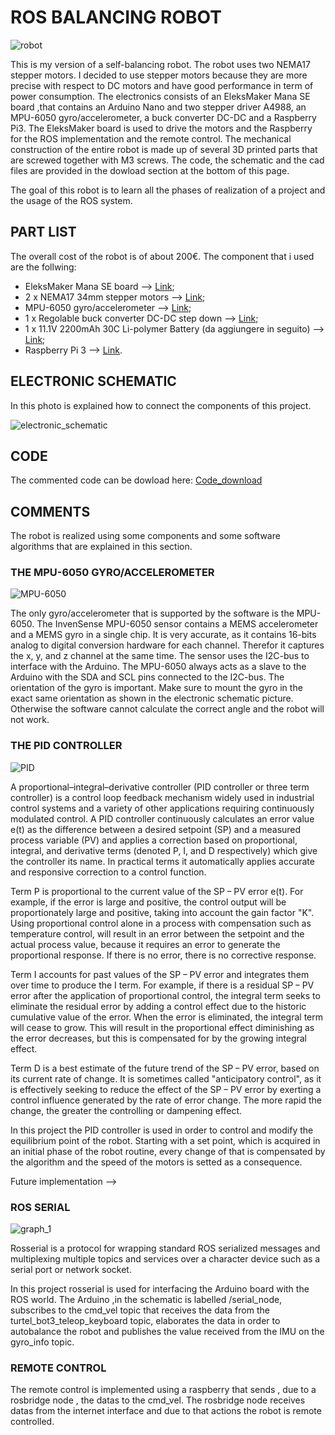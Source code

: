 # ROS BALANCING ROBOT

![robot](https://github.com/DiegoGiFo/Tirocinio/blob/master/Relazione/images/photo_2018-06-04_12-48-47.jpg?raw=true "Schematic")

This is my version of a self-balancing robot. The robot uses two NEMA17 stepper motors. I decided to use stepper motors because they are more precise with respect to DC motors and have good performance in term of power consumption.
The electronics consists of an EleksMaker Mana SE board ,that contains an Arduino Nano and two stepper driver A4988, an MPU-6050 gyro/accelerometer, a buck converter DC-DC and a Raspberry Pi3.
The EleksMaker board is used to drive the motors and the Raspberry for the ROS implementation and the remote control.
The mechanical construction of the entire robot is made up of several 3D printed parts that are screwed together with M3 screws.
The code, the schematic and the cad files are provided in the dowload section at the bottom of this page.

The goal of this robot is to learn all the phases of realization of a project and the usage of the ROS system.

## PART LIST

The overall cost of the robot is of about 200€. The component that i used are the follwing:

- EleksMaker Mana SE board --> [Link](https://www.amazon.com/EleksMaker-ManaSE-Stepper-Controller-Engraver/dp/B06Y5Q29CR);
- 2 x NEMA17 34mm stepper motors --> [Link](https://www.amazon.it/gp/product/B01B2C7JU8/ref=oh_aui_detailpage_o05_s01?ie=UTF8&psc=1);
- MPU-6050 gyro/accelerometer --> [Link](https://www.amazon.it/gp/product/B00PL70P7K/ref=oh_aui_detailpage_o03_s00?ie=UTF8&psc=1);
- 1 x Regolable buck converter DC-DC step down --> [Link](https://www.amazon.it/gp/product/B01MQGMOKI/ref=oh_aui_detailpage_o01_s00?ie=UTF8&psc=1);
- 1 x 11.1V 2200mAh 30C Li-polymer Battery (da aggiungere in seguito) --> [Link](https://hobbyking.com/en_us/turnigy-battery-3000mah-3s-20c-lipo-pack-xt-60.html);
- Raspberry Pi 3 --> [Link](https://www.amazon.it/Raspberry-PI-Model-Scheda-madre/dp/B01CD5VC92/ref=sr_1_3?ie=UTF8&qid=1526569586&sr=8-3&keywords=raspberry+pi+3).

## ELECTRONIC SCHEMATIC

In this photo is explained how to connect the components of this project.

![electronic_schematic](https://github.com/DiegoGiFo/Tirocinio/blob/master/Relazione/images/tot_scheme.jpg?raw=true "Schematic")

## CODE

The commented code can be dowload here: [Code_download](https://github.com/DiegoGiFo/Tirocinio/tree/master/Relazione/code)

## COMMENTS

The robot is realized using some components and some software algorithms that are explained in this section.

### THE MPU-6050 GYRO/ACCELEROMETER

![MPU-6050](https://github.com/DiegoGiFo/Tirocinio/blob/master/Relazione/images/mpu-6050.jpg?raw=true "Schematic")

The only gyro/accelerometer that is supported by the software is the MPU-6050.
The InvenSense MPU-6050 sensor contains a MEMS accelerometer and a MEMS gyro in a single chip. It is very accurate, as it contains 16-bits analog to digital conversion hardware for each channel. Therefor it captures the x, y, and z channel at the same time. The sensor uses the I2C-bus to interface with the Arduino.
The MPU-6050 always acts as a slave to the Arduino with the SDA and SCL pins connected to the I2C-bus.
The orientation of the gyro is important. Make sure to mount the gyro in the exact same orientation as shown in the electronic schematic picture. Otherwise the software cannot calculate the correct angle and the robot will not work.


### THE PID CONTROLLER

![PID](https://github.com/DiegoGiFo/Tirocinio/blob/master/Relazione/images/PID.png?raw=true "Schematic")

A proportional–integral–derivative controller (PID controller or three term controller) is a control loop feedback mechanism widely used in industrial control systems and a variety of other applications requiring continuously modulated control. A PID controller continuously calculates an error value e(t) as the difference between a desired setpoint (SP) and a measured process variable (PV) and applies a correction based on proportional, integral, and derivative terms (denoted P, I, and D respectively) which give the controller its name.
In practical terms it automatically applies accurate and responsive correction to a control function.

Term P is proportional to the current value of the SP − PV error e(t). For example, if the error is large and positive, the control output will be proportionately large and positive, taking into account the gain factor "K". Using proportional control alone in a process with compensation such as temperature control, will result in an error between the setpoint and the actual process value, because it requires an error to generate the proportional response. If there is no error, there is no corrective response.

Term I accounts for past values of the SP − PV error and integrates them over time to produce the I term. For example, if there is a residual SP − PV error after the application of proportional control, the integral term seeks to eliminate the residual error by adding a control effect due to the historic cumulative value of the error. When the error is eliminated, the integral term will cease to grow. This will result in the proportional effect diminishing as the error decreases, but this is compensated for by the growing integral effect.

Term D is a best estimate of the future trend of the SP − PV error, based on its current rate of change. It is sometimes called "anticipatory control", as it is effectively seeking to reduce the effect of the SP − PV error by exerting a control influence generated by the rate of error change. The more rapid the change, the greater the controlling or dampening effect.

In this project the PID controller is used in order to control and modify the equilibrium point of the robot.
Starting with a set point, which is acquired in an initial phase of the robot routine, every change of that is compensated by the algorithm and the speed of the motors is setted as a consequence.


Future implementation --> 


### ROS SERIAL

![graph_1](https://github.com/DiegoGiFo/Tirocinio/blob/master/Relazione/images/ros_graph1.png?raw=true "Schematic")

Rosserial is a protocol for wrapping standard ROS serialized messages and multiplexing multiple topics and services over a character device such as a serial port or network socket.

In this project rosserial is used for interfacing the Arduino board with the ROS world.
The Arduino ,in the schematic is labelled /serial_node, subscribes to the cmd_vel topic that receives the data from the turtel_bot3_teleop_keyboard topic,
elaborates the data in order to autobalance the robot and publishes the value received from the IMU on the gyro_info topic.


### REMOTE CONTROL

The remote control is implemented using a raspberry that sends , due to a rosbridge node , the datas to the cmd_vel.
The rosbridge node receives datas from the internet interface and due to that actions the robot is remote controlled.
